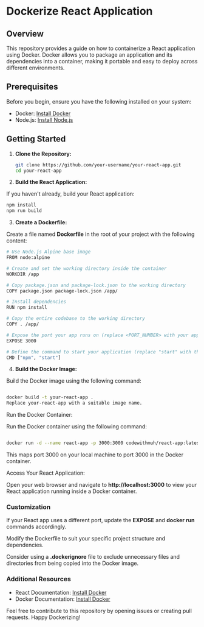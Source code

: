 # Dockerize React Application

## Overview

This repository provides a guide on how to containerize a React application using Docker. Docker allows you to package an application and its dependencies into a container, making it portable and easy to deploy across different environments.

## Prerequisites

Before you begin, ensure you have the following installed on your system:

- Docker: [Install Docker](https://docs.docker.com/get-docker/)
- Node.js: [Install Node.js](https://nodejs.org/)

## Getting Started

1. **Clone the Repository:**

   ```bash
   git clone https://github.com/your-username/your-react-app.git
   cd your-react-app
   ```
   
2. **Build the React Application:**

If you haven't already, build your React application:

   ```bash
   npm install
   npm run build
   ```
   
3. **Create a Dockerfile:**

Create a file named **Dockerfile** in the root of your project with the following content:


 ```bash
# Use Node.js Alpine base image
FROM node:alpine

# Create and set the working directory inside the container
WORKDIR /app

# Copy package.json and package-lock.json to the working directory
COPY package.json package-lock.json /app/

# Install dependencies
RUN npm install

# Copy the entire codebase to the working directory
COPY . /app/

# Expose the port your app runs on (replace <PORT_NUMBER> with your app's actual port)
EXPOSE 3000

# Define the command to start your application (replace "start" with the actual command to start your app)
CMD ["npm", "start"]
```

4. **Build the Docker Image:**

Build the Docker image using the following command:

```bash

docker build -t your-react-app .
Replace your-react-app with a suitable image name.
```
Run the Docker Container:

Run the Docker container using the following command:

```bash

docker run -d --name react-app -p 3000:3000 codewithmuh/react-app:latest
```

This maps port 3000 on your local machine to port 3000 in the Docker container.

Access Your React Application:

Open your web browser and navigate to **http://localhost:3000** to view your React application running inside a Docker container.

### Customization

If your React app uses a different port, update the **EXPOSE** and **docker run** commands accordingly.

Modify the Dockerfile to suit your specific project structure and dependencies.

Consider using a **.dockerignore** file to exclude unnecessary files and directories from being copied into the Docker image.

### Additional Resources

- React Documentation: [Install Docker](https://docs.docker.com/get-docker/)
- Docker Documentation: [Install Docker](https://react.dev/)

Feel free to contribute to this repository by opening issues or creating pull requests. Happy Dockerizing!
